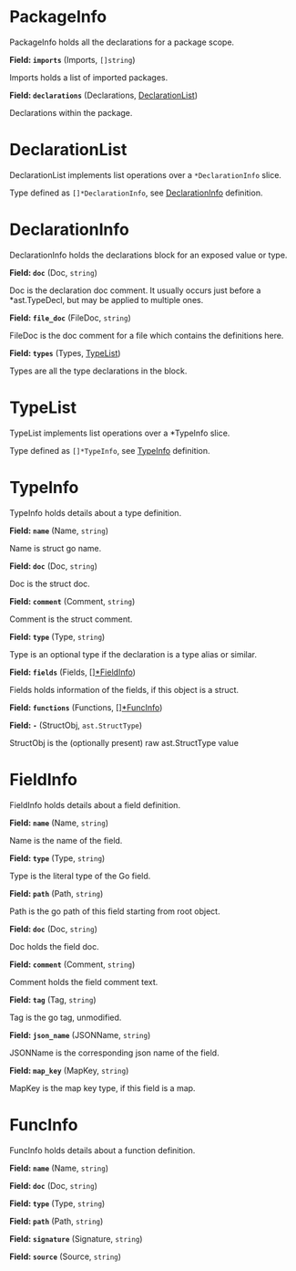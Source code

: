 # PackageInfo

PackageInfo holds all the declarations for a package scope.

**Field: `imports`** (Imports, `[]string`)

Imports holds a list of imported packages.

**Field: `declarations`** (Declarations, [DeclarationList](#DeclarationList))

Declarations within the package.

# DeclarationList

DeclarationList implements list operations over a `*DeclarationInfo` slice.

Type defined as `[]*DeclarationInfo`, see [DeclarationInfo](DeclarationInfo) definition.

# DeclarationInfo

DeclarationInfo holds the declarations block for an exposed value or type.

**Field: `doc`** (Doc, `string`)

Doc is the declaration doc comment. It usually
occurs just before a *ast.TypeDecl, but may be
applied to multiple ones.

**Field: `file_doc`** (FileDoc, `string`)

FileDoc is the doc comment for a file which
contains the definitions here.

**Field: `types`** (Types, [TypeList](#TypeList))

Types are all the type declarations in the block.

# TypeList

TypeList implements list operations over a *TypeInfo slice.

Type defined as `[]*TypeInfo`, see [TypeInfo](TypeInfo) definition.

# TypeInfo

TypeInfo holds details about a type definition.

**Field: `name`** (Name, `string`)

Name is struct go name.

**Field: `doc`** (Doc, `string`)

Doc is the struct doc.

**Field: `comment`** (Comment, `string`)

Comment is the struct comment.

**Field: `type`** (Type, `string`)

Type is an optional type if the declaration is a type alias or similar.

**Field: `fields`** (Fields, [[]*FieldInfo](#FieldInfo))

Fields holds information of the fields, if this object is a struct.

**Field: `functions`** (Functions, [[]*FuncInfo](#FuncInfo))



**Field: `-`** (StructObj, `ast.StructType`)

StructObj is the (optionally present) raw ast.StructType value

# FieldInfo

FieldInfo holds details about a field definition.

**Field: `name`** (Name, `string`)

Name is the name of the field.

**Field: `type`** (Type, `string`)

Type is the literal type of the Go field.

**Field: `path`** (Path, `string`)

Path is the go path of this field starting from root object.

**Field: `doc`** (Doc, `string`)

Doc holds the field doc.

**Field: `comment`** (Comment, `string`)

Comment holds the field comment text.

**Field: `tag`** (Tag, `string`)

Tag is the go tag, unmodified.

**Field: `json_name`** (JSONName, `string`)

JSONName is the corresponding json name of the field.

**Field: `map_key`** (MapKey, `string`)

MapKey is the map key type, if this field is a map.

# FuncInfo

FuncInfo holds details about a function definition.

**Field: `name`** (Name, `string`)



**Field: `doc`** (Doc, `string`)



**Field: `type`** (Type, `string`)



**Field: `path`** (Path, `string`)



**Field: `signature`** (Signature, `string`)



**Field: `source`** (Source, `string`)



